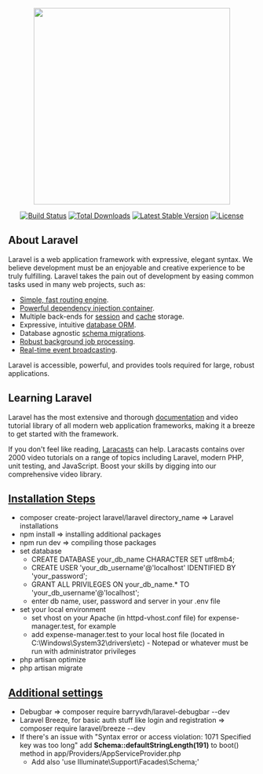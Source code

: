 <p align="center"><a href="https://laravel.com" target="_blank"><img src="https://raw.githubusercontent.com/laravel/art/master/logo-lockup/5%20SVG/2%20CMYK/1%20Full%20Color/laravel-logolockup-cmyk-red.svg" width="400"></a></p>

<p align="center">
<a href="https://travis-ci.org/laravel/framework"><img src="https://travis-ci.org/laravel/framework.svg" alt="Build Status"></a>
<a href="https://packagist.org/packages/laravel/framework"><img src="https://img.shields.io/packagist/dt/laravel/framework" alt="Total Downloads"></a>
<a href="https://packagist.org/packages/laravel/framework"><img src="https://img.shields.io/packagist/v/laravel/framework" alt="Latest Stable Version"></a>
<a href="https://packagist.org/packages/laravel/framework"><img src="https://img.shields.io/packagist/l/laravel/framework" alt="License"></a>
</p>

## About Laravel

Laravel is a web application framework with expressive, elegant syntax. We believe development must be an enjoyable and creative experience to be truly fulfilling. Laravel takes the pain out of development by easing common tasks used in many web projects, such as:

- [Simple, fast routing engine](https://laravel.com/docs/routing).
- [Powerful dependency injection container](https://laravel.com/docs/container).
- Multiple back-ends for [session](https://laravel.com/docs/session) and [cache](https://laravel.com/docs/cache) storage.
- Expressive, intuitive [database ORM](https://laravel.com/docs/eloquent).
- Database agnostic [schema migrations](https://laravel.com/docs/migrations).
- [Robust background job processing](https://laravel.com/docs/queues).
- [Real-time event broadcasting](https://laravel.com/docs/broadcasting).

Laravel is accessible, powerful, and provides tools required for large, robust applications.

## Learning Laravel

Laravel has the most extensive and thorough [documentation](https://laravel.com/docs) and video tutorial library of all modern web application frameworks, making it a breeze to get started with the framework.

If you don't feel like reading, [Laracasts](https://laracasts.com) can help. Laracasts contains over 2000 video tutorials on a range of topics including Laravel, modern PHP, unit testing, and JavaScript. Boost your skills by digging into our comprehensive video library.

## <u>Installation Steps</u>

 - composer create-project laravel/laravel directory_name => Laravel installations
 - npm install => installing additional packages
 - npm run dev => compiling those packages
 - set database 
   - CREATE DATABASE your_db_name CHARACTER SET utf8mb4;
   - CREATE USER 'your_db_username'@'localhost' IDENTIFIED BY 'your_password';
   - GRANT ALL PRIVILEGES ON your_db_name.* TO 'your_db_username'@'localhost';
   - enter db name, user, password and server in your .env file
 - set your local environment 
   - set vhost on your Apache (in httpd-vhost.conf file) for expense-manager.test, for example
   - add expense-manager.test to your local host file (located in C:\Windows\System32\drivers\etc) - Notepad or whatever must be run with administrator privileges
 - php artisan optimize
 - php artisan migrate

## <u>Additional settings</u>

- Debugbar => composer require barryvdh/laravel-debugbar --dev
- Laravel Breeze, for basic auth stuff like login and registration => composer require laravel/breeze --dev
- If there's an issue with "Syntax error or access violation: 1071 Specified key was too long" add <b>Schema::defaultStringLength(191)</b> to boot() method in app/Providers/AppServiceProvider.php
  - Add also 'use Illuminate\Support\Facades\Schema;'
